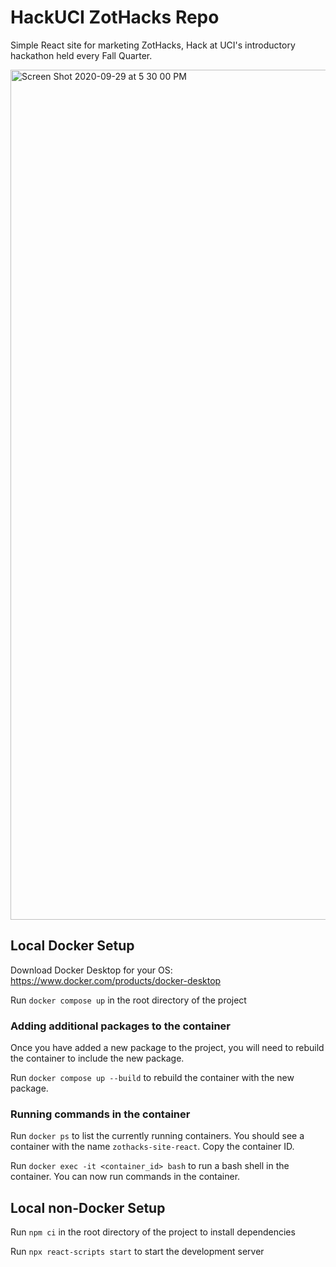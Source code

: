 # HackUCI ZotHacks Repo

Simple React site for marketing ZotHacks, Hack at UCI's introductory hackathon held every Fall Quarter.

<img width="1360" alt="Screen Shot 2020-09-29 at 5 30 00 PM" src="https://user-images.githubusercontent.com/13127625/94860095-6a903b80-03ea-11eb-90c6-dbd770a72210.png">

## Local Docker Setup

Download Docker Desktop for your OS: https://www.docker.com/products/docker-desktop

Run `docker compose up` in the root directory of the project

### Adding additional packages to the container

Once you have added a new package to the project, you will need to rebuild the container to include the new package.

Run `docker compose up --build` to rebuild the container with the new package.

### Running commands in the container

Run `docker ps` to list the currently running containers. You should see a container with the name `zothacks-site-react`. Copy the container ID.

Run `docker exec -it <container_id> bash` to run a bash shell in the container. You can now run commands in the container.

## Local non-Docker Setup

Run `npm ci` in the root directory of the project to install dependencies

Run `npx react-scripts start` to start the development server
